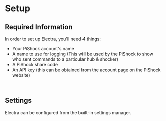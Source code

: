 # Setup
## Required Information
In order to set up Electra, you'll need 4 things:
* Your PiShock account's name
* A name to use for logging (This will be used by the PiShock to show who sent commands to a particular hub & shocker)
* A PiShock share code
* An API key (this can be obtained from the account page on the PiShock website)

<br/>

## Settings
Electra can be configured from the built-in settings manager.
